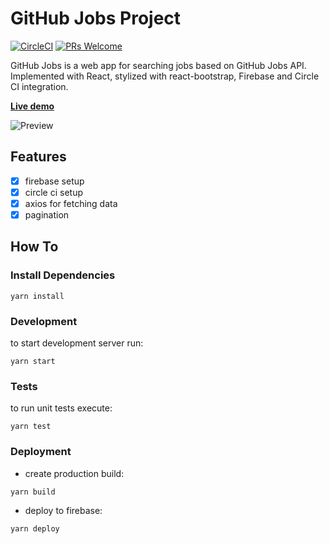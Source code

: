 # GitHub Jobs Project
[![CircleCI](https://circleci.com/gh/chornaya-com/github-jobs/tree/master.svg?style=svg&circle-token=63f6f27e841f7eff22bbd348eaee6daf742f2c66)](https://circleci.com/gh/chornaya-com/github-jobs/tree/master)
[![PRs Welcome](https://img.shields.io/badge/PRs-welcome-brightgreen.svg)](#)

GitHub Jobs is a web app for searching jobs based on GitHub Jobs API.
Implemented with React, stylized with react-bootstrap, Firebase and Circle CI integration.

[**Live demo**](https://github-jobs-861b5.web.app/)

![Preview](https://user-images.githubusercontent.com/61564546/107790967-4dca2400-6d4b-11eb-9fc4-e35048574081.png)

## Features

- [x] firebase setup
- [x] circle ci setup
- [x] axios for fetching data
- [x] pagination

## How To
### Install Dependencies
```
yarn install
```
### Development
to start development server run:
```
yarn start
```
### Tests
to run unit tests execute:
```
yarn test
```
### Deployment
- create production build:
```
yarn build
```
- deploy to firebase:
```
yarn deploy
```

